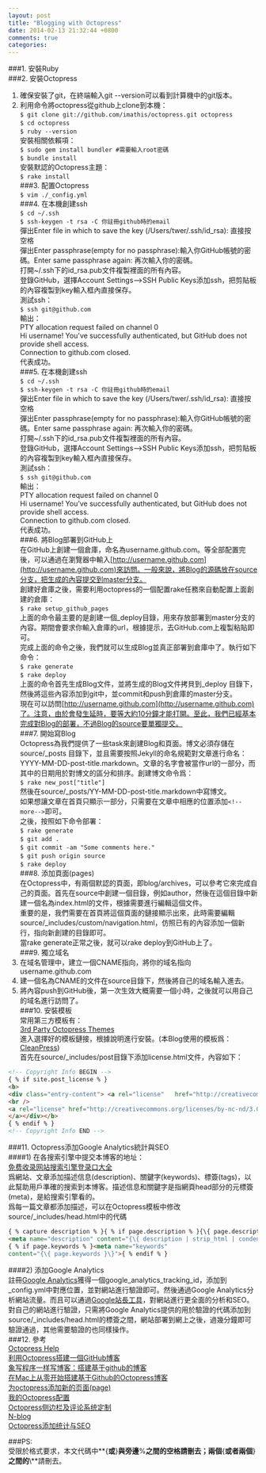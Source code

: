 ```yaml
---
layout: post
title: "Blogging with Octopress"
date: 2014-02-13 21:32:44 +0800
comments: true
categories: 
---
```

  
  
###1. 安裝Ruby  
###2. 安裝Octopress  
1) 確保安裝了git，在終端輸入git --version可以看到計算機中的git版本。  
2) 利用命令將octopress從github上clone到本機：  
`$ git clone git://github.com/imathis/octopress.git octopress`  
`$ cd octopress`  
`$ ruby --version`  
安裝相關依賴項：  
`$ sudo gem install bundler #需要輸入root密碼`  
`$ bundle install`  
安裝默認的Octopress主題：  
`$ rake install`   <!--more-->  
###3. 配置Octopress  
`$ vim ./_config.yml`  
###4. 在本機創建ssh  
`$ cd ~/.ssh`  
`$ ssh-keygen -t rsa -C 你註冊github時的email`  
彈出Enter file in which to save the key (/Users/twer/.ssh/id_rsa): 直接按空格  
彈出Enter passphrase(empty for no passphrase):輸入你GitHub帳號的密碼。Enter same passphrase again: 再次輸入你的密碼。  
打開~/.ssh下的id_rsa.pub文件複製裡面的所有內容。  
登錄GitHub，選擇Account Settings-->SSH Public Keys添加ssh，把剪貼板的內容複製到key輸入框內直接保存。  
測試ssh：  
`$ ssh git@github.com`  
輸出：  
PTY allocation request failed on channel 0  
Hi username! You've successfully authenticated, but GitHub does not provide shell access.  
Connection to github.com closed.  
代表成功。  
###5. 在本機創建ssh  
`$ cd ~/.ssh`  
`$ ssh-keygen -t rsa -C 你註冊github時的email`  
彈出Enter file in which to save the key (/Users/twer/.ssh/id_rsa): 直接按空格  
彈出Enter passphrase(empty for no passphrase):輸入你GitHub帳號的密碼。Enter same passphrase again: 再次輸入你的密碼。  
打開~/.ssh下的id_rsa.pub文件複製裡面的所有內容。  
登錄GitHub，選擇Account Settings—>SSH Public Keys添加ssh，把剪貼板的內容複製到key輸入框內直接保存。  
測試ssh：  
`$ ssh git@github.com`  
輸出：  
PTY allocation request failed on channel 0  
Hi username! You’ve successfully authenticated, but GitHub does not provide shell access.  
Connection to github.com closed.  
代表成功。  
###6. 將Blog部署到GitHub上  
在GitHub上創建一個倉庫，命名為username.github.com。等全部配置完後，可以通過在瀏覽器中輸入[http://username.github.com](http://username.github.com)來訪問。一般來說，將Blog的源碼放在source分支，把生成的內容提交到master分支。  
創建好倉庫之後，需要利用octopress的一個配置rake任務來自動配置上面創建的倉庫：  
`$ rake setup_github_pages`  
上面的命令最主要的是創建一個\_deploy目錄，用來存放部署到master分支的內容。期間會要求你輸入倉庫的url，根據提示，去GitHub.com上複製粘貼即可。  
完成上面的命令之後，我們就可以生成Blog並真正部署到倉庫中了。執行如下命令：  
`$ rake generate`  
`$ rake deploy`  
上面的命令首先生成Blog文件，並將生成的Blog文件拷貝到\_deploy 目錄下，然後將這些內容添加到git中，並commit和push到倉庫的master分支。  
現在可以訪問[http://username.github.com](http://username.github.com)了。注意，由於會發生延時，要等大約10分鐘才能打開。至此，我們已經基本完成對Blog的部署，不過Blog的source要單獨提交。  
###7. 開始寫Blog  
Octopress為我們提供了一些task來創建Blog和頁面。博文必須存儲在source/\_posts 目錄下，並且需要按照Jekyll的命名規範對文章進行命名：YYYY-MM-DD-post-title.markdown。文章的名字會被當作url的一部分，而其中的日期用於對博文的區分和排序。創建博文命令爲：  
`$ rake new_post["title"]`  
然後在source/\_posts/YY-MM-DD-post-title.markdown中寫博文。  
如果想讓文章在首頁只顯示一部分，只需要在文章中相應的位置添加`<!--more-->`即可。  
之後，按照如下命令部署：  
`$ rake generate`  
`$ git add .`  
`$ git commit -am "Some comments here."`  
`$ git push origin source`  
`$ rake deploy`  
###8. 添加頁面(pages)  
在Octopress中，有兩個默認的頁面，即blog/archives，可以參考它來完成自己的頁面。首先在source中創建一個目錄，例如author，然後在這個目錄中新建一個名為index.html的文件，根據需要進行編輯這個文件。  
重要的是，我們需要在首頁將這個頁面的鏈接顯示出來，此時需要編輯source/\_includes/custom/navigation.html，仿照已有的內容添加一個新行，指向新創建的目錄即可。  
當rake generate正常之後，就可以rake deploy到GitHub上了。  
###9. 獨立域名  
1) 在域名管理中，建立一個CNAME指向，將你的域名指向username.github.com  
2) 建一個名為CNAME的文件在source目錄下，然後將自己的域名輸入進去。  
3) 將內容push到GitHub後，第一次生效大概需要一個小時，之後就可以用自己的域名進行訪問了。  
###10. 安裝模板  
常用第三方模板有：  
[3rd Party Octopress Themes](http://github.com/imathis/octopress/wiki/3rd-Party-Octopress-Themes)  
進入選擇好的模板鏈接，根據說明進行安裝。(本Blog使用的模板爲：[CleanPress](https://github.com/macjasp/cleanpress))  
首先在source/\_includes/post目錄下添加license.html文件，內容如下：  
``` html
<!-- Copyright Info BEGIN -->  
{ % if site.post_license % }  
<b>  
<div class="entry-content"> <a rel="license"   href="http://creativecommons.org/licenses/by-nc-nd/3.0/deed.zh" ></a>版權聲明：非商用-非衍生-保持署名  
<br />  
<a rel="license" href="http://creativecommons.org/licenses/by-nc-nd/3.0/deed.zh">Creative Commons BY-NC-ND 3.0  
</a></div></b>  
{ % endif % }  
<!-- Copyright Info END -->  
```  
###11. Octopress添加Google Analytics統計與SEO  
####1) 在各搜索引擎中提交本博客的地址：  
[免费收录网站搜索引擎登录口大全](http://urlc.cn/tool/addurl.html)  
爲網站、文章添加描述信息(description)、關鍵字(keywords)、標簽(tags)，以此幫助用戶準確的搜索到本博客。描述信息和關鍵字是指網頁head部分的元標簽(meta)，是給搜索引擎看的。  
爲每一篇文章都添加描述，可以在Octopress模板中修改source/\_includes/head.html中的代碼  
``` html
{ % capture description % }{ % if page.description % }{\{ page.description }\}{ % else % }{\{ content | raw_content }\}{ % endif % }{ % endcapture % }  
<meta name="description" content="{\{ description | strip_html | condense_spaces | truncate:150 }\}">  
{ % if page.keywords % }<meta name="keywords"  
content="{\{ page.keywords }\}">{ % endif % }  
```  
####2) 添加Google Analytics  
註冊[Google Analytics](http://www.google.com/analytics/)獲得一個google_analytics_tracking_id，添加到\_config.yml中對應位置，並對網站進行驗證即可。然後通過Google Analytics分析網站流量。而且可以通過[Google站長工具](https://www.google.com/webmasters/tools/home?hl=zh-CN)，對網站進行更全面的分析和SEO。  
對自己的網站進行驗證，只需將Google Analytics提供的用於驗證的代碼添加到source/\_includes/head.html的<head>標簽之間，網站部署到網上之後，過幾分鐘即可驗證通過，其他需要驗證的也同樣操作。  
###12. 參考  
[Octopress Help](http://octopress.org/help/)  
[利用Octopress搭建一個GitHub博客](http://justcoding.iteye.com/blog/1954645)  
[象写程序一样写博客：搭建基于github的博客](http://blog.devtang.com/blog/2012/02/10/setup-blog-based-on-github/)  
[在Mac上从零开始搭建基于Github的Octopress博客](http://blog.segmentfault.com/yaashion_xiang/1190000000364677)  
[为octopress添加新的页面(page)](http://icodeit.org/2013/01/add-new-page-to-octopress/)  
[我的Octopress配置](http://www.yanjiuyanjiu.com/blog/20130402/)  
[Octopress侧边栏及评论系统定制](http://blog.csdn.net/lcliliil/article/details/13725895)  
[N-blog](https://github.com/nswbmw/N-blog/wiki/_pages)  
[Octopress添加统计与SEO](http://blog.csdn.net/lcliliil/article/details/13727927)  
  
###PS:  
受限於格式要求，本文代碼中**{**或**}**與旁邊**%**之間的空格請刪去；兩個**{**或者兩個**}**之間的**\\**請刪去。
